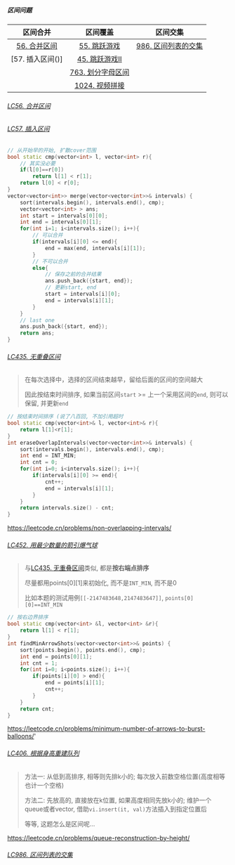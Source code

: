 ##### 区间问题

|区间合并|区间覆盖|区间交集|
|  :-:  |  :-:  |  :-:  |
|[56. 合并区间]()|[55. 跳跃游戏]()|[986. 区间列表的交集]()|
|[57. 插入区间()]|[45. 跳跃游戏Ⅱ]()|       |
|       |[763. 划分字母区间]()|       |
|       |[1024. 视频拼接]()||

###### [LC56. 合并区间]()
###### [LC57. 插入区间]()
```CPP
// 从开始早的开始, 扩散cover范围
bool static cmp(vector<int> l, vector<int> r){
    // 其实没必要
    if(l[0]==r[0])
        return l[1] < r[1];
    return l[0] < r[0];
}
vector<vector<int>> merge(vector<vector<int>>& intervals) {
    sort(intervals.begin(), intervals.end(), cmp);
    vector<vector<int> > ans;
    int start = intervals[0][0];
    int end = intervals[0][1];
    for(int i=1; i<intervals.size(); i++){
        // 可以合并
        if(intervals[i][0] <= end){
            end = max(end, intervals[i][1]);
        }
        // 不可以合并
        else{
            // 保存之前的合并结果
            ans.push_back({start, end});
            // 更新start, end
            start = intervals[i][0];
            end = intervals[i][1];
        }
    }
    // last one
    ans.push_back({start, end});
    return ans;
}
```


###### [LC435. 无重叠区间](https://github.com/MyLeetCodeRecord/cpp-leetcode/blob/master/workspace/435.%E6%97%A0%E9%87%8D%E5%8F%A0%E5%8C%BA%E9%97%B4.cpp)

> 在每次选择中，选择的区间结束越早，留给后面的区间的空间越大
> 
> 因此按结束时间排序, 如果当前区间`start` >= 上一个采用区间的`end`, 则可以保留, 并更新`end`

```CPP
// 按结束时间排序 (说了八百回, 不加引用超时
bool static cmp(vector<int>& l, vector<int>& r){
    return l[1]<r[1];
}
int eraseOverlapIntervals(vector<vector<int>>& intervals) {
    sort(intervals.begin(), intervals.end(), cmp);
    int end = INT_MIN;
    int cnt = 0;
    for(int i=0; i<intervals.size(); i++){
        if(intervals[i][0] >= end){
            cnt++;
            end = intervals[i][1];
        }
    }
    return intervals.size() - cnt;
}
```

https://leetcode.cn/problems/non-overlapping-intervals/



###### [LC452. 用最少数量的箭引爆气球](https://github.com/MyLeetCodeRecord/cpp-leetcode/blob/master/workspace/452.%E7%94%A8%E6%9C%80%E5%B0%91%E6%95%B0%E9%87%8F%E7%9A%84%E7%AE%AD%E5%BC%95%E7%88%86%E6%B0%94%E7%90%83.cpp)
> 与[LC435. 无重叠区间](https://github.com/MyLeetCodeRecord/cpp-leetcode/blob/master/markdown/%E4%B8%93%E9%A2%98%20-%20%E5%8C%BA%E9%97%B4.md#lc435-%E6%97%A0%E9%87%8D%E5%8F%A0%E5%8C%BA%E9%97%B4)类似, 都是**按右端点排序**
> 
> 尽量都用points[0][1]来初始化, 而不是`INT_MIN`, 而不是0
> 
> 比如本题的测试用例`[[-2147483648,2147483647]]`, `points[0][0]==INT_MIN`
```CPP
// 按右边界排序
bool static cmp(vector<int> &l, vector<int> &r){
    return l[1] < r[1];
}
int findMinArrowShots(vector<vector<int>>& points) {
    sort(points.begin(), points.end(), cmp);
    int end = points[0][1];
    int cnt = 1;
    for(int i=0; i<points.size(); i++){
        if(points[i][0] > end){
            end = points[i][1];
            cnt++;
        }
    }
    return cnt;
}
```

https://leetcode.cn/problems/minimum-number-of-arrows-to-burst-balloons/'



###### [LC406. 根据身高重建队列](https://github.com/MyLeetCodeRecord/cpp-leetcode/blob/master/markdown/LC406.%20%E6%A0%B9%E6%8D%AE%E8%BA%AB%E9%AB%98%E9%87%8D%E5%BB%BA%E9%98%9F%E5%88%97.md)

> 方法一: 从低到高排序, 相等则先排k小的; 每次放入前数空格位置(高度相等也计一个空格)
>
> 方法二: 先放高的, 直接放在k位置, 如果高度相同先放k小的; 维护一个queue或者vector, 借助`vi.insert(it, val)`方法插入到指定位置后
> 
> 等等, 这题怎么是区间呢...

https://leetcode.cn/problems/queue-reconstruction-by-height/



###### [LC986. 区间列表的交集]()
